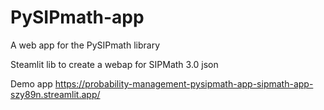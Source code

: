 # PySIPmath-app
A web app for the PySIPmath library

Steamlit lib to create a webap for SIPMath 3.0 json

Demo app
https://probability-management-pysipmath-app-sipmath-app-szy89n.streamlit.app/
